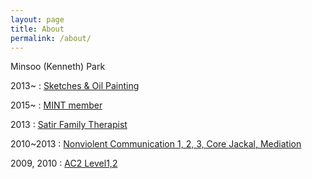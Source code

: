 ```yaml
---
layout: page
title: About
permalink: /about/
---
```


Minsoo (Kenneth) Park

2013~ : [Sketches & Oil Painting](https://goo.gl/photos/MSSJDfkRJFCWnksdA)

2015~ : [MINT member](http://www.motivationalinterviewing.org/profile/minsoopark)

2013 : [Satir Family Therapist](http://satir.withch.kr/sub2_1.php)

2010~2013 : [Nonviolent Communication 1, 2, 3, Core Jackal, Mediation](https://www.krnvc.org:5009/)

2009, 2010 : [AC2 Level1,2](http://www.ac2.kr/)
